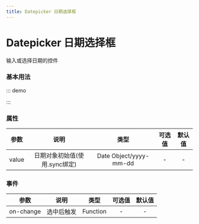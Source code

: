 ```yaml
---
title: Datepicker 日期选择框
---
```

# Datepicker 日期选择框
输入或选择日期的控件 
### 基本用法
::: demo

<template>
    <v-date :value.sync="selectDate"></v-date>
</template>

<script>
import vDate from '../../src/datepicker/datepicker'
export default {
    data(){
        return {selectDate:new Date()}
    },
    components: {
        vDate
    },
}
</script>
:::

### 属性
| 参数 | 说明 | 类型 | 可选值 | 默认值 |
| :---: | :----: | :----: | :----: | :----: |
| value  | 日期对象初始值(使用.sync绑定) | Date Object/yyyy-mm-dd |- | - |
### 事件
| 参数 | 说明 | 类型 | 可选值 | 默认值 |
| :---: | :----: | :----: | :----: | :----: |
| on-change  | 选中后触发 | Function |-| - |
